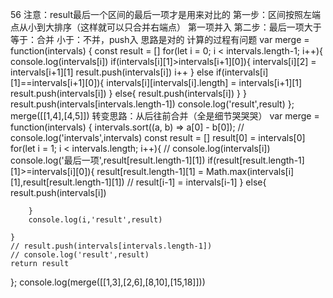 56
注意：result最后一个区间的最后一项才是用来对比的
第一步：区间按照左端点从小到大排序（这样就可以只合并右端点）
第一项并入
第二步：最后一项大于等于：合并
            小于：不并，push入
思路是对的 计算的过程有问题
var merge = function(intervals) {
    const result = []
    for(let i = 0; i < intervals.length-1; i++){
        console.log(intervals[i])
        if(intervals[i][1]>intervals[i+1][0]){
            intervals[i][2] = intervals[i+1][1]
            result.push(intervals[i])
            i++
        }
        else if(intervals[i][1]==intervals[i+1][0]){
            intervals[i][intervals[i].length] = intervals[i+1][1]
            result.push(intervals[i])
        }
        else{
            result.push(intervals[i])
        }
    }
    result.push(intervals[intervals.length-1])
    console.log('result',result)
};
merge([[1,4],[4,5]])
转变思路：从后往前合并（全是细节哭哭哭）
var merge = function(intervals) {
    intervals.sort((a, b) => a[0] - b[0]);
    // console.log('intervals',intervals)
    const result = []
    result[0] = intervals[0]
    for(let i = 1; i < intervals.length; i++){
        // console.log(intervals[i])
        console.log('最后一项',result[result.length-1][1])
        if(result[result.length-1][1]>=intervals[i][0]){
            result[result.length-1][1] = Math.max(intervals[i][1],result[result.length-1][1])
            // result[i-1] = intervals[i-1]
        }
        else{
            result.push(intervals[i])

        }
        console.log(i,'result',result)
      
    }
    // result.push(intervals[intervals.length-1])
    // console.log('result',result)
    return result
};
console.log(merge([[1,3],[2,6],[8,10],[15,18]]))